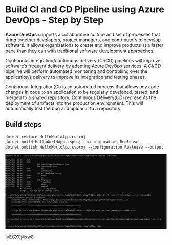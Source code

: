 # Build CI and CD Pipeline using Azure DevOps - Step by Step

**Azure DevOps** supports a collaborative culture and set of processes that bring together developers, project managers, and contributors to develop software. It allows organizations to create and improve products at a faster pace than they can with traditional software development approaches.

Continuous integration/continuous delivery (CI/CD) pipelines will improve software’s frequent delivery by adapting Azure DevOps services. A CI/CD pipeline will perform automated monitoring and controlling over the application’s delivery to improve its integration and testing phases. 

Continuous Integration(CI) is an automated process that allows any code changes in code to an application to be regularly developed, tested, and merged to a shared repository. Continuous Delivery(CD) represents the deployment of artifacts into the production environment. This will automatically test the bug and upload it to a repository.


## Build steps
```
dotnet restore HelloWorldApp.csproj
dotnet build HelloWorldApp.csproj --configuration Realease
dotnet publish HelloWorldApp.csproj --configuration Realease --output 
```

<img src="/pictures/dotnet_restore_authentication.png" title="dotnet restore authentication"  width="800">





IvEGX0j4xw8